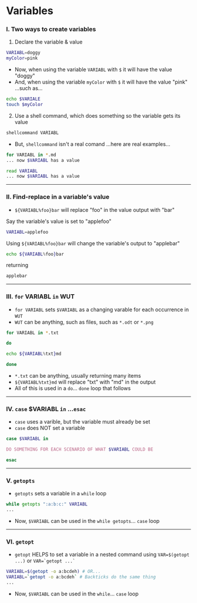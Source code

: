 # Variables

### I. Two ways to create variables
1. Declare the variable & value

```sh
VARIABL=doggy
myColor=pink
```
- Now, when using the variable `VARIABL` with `$` it will have the value "doggy"
- And, when using the variable `myColor` with `$` it will have the value "pink"
...such as...

```sh
echo $VARIALE
touch $myColor
```

2. Use a shell command, which does something so the variable gets its value

```sh
shellcommand VARIABL
```

- But, `shellcommand` isn't a real comand
...here are real examples...

```sh
for VARIABL in *.md
... now $VARIABL has a value

read VARIABL
... now $VARIABL has a value

```
___

### II. Find-replace in a variable's value

- `${VARIABL%foo}bar` will replace "foo" in the value output with "bar"

Say the variable's value is set to "applefoo"

```sh
VARIABL=applefoo
```

Using `${VARIABL%foo}bar` will change the variable's output to "applebar"

```sh
echo ${VARIABL%foo}bar
```

returning

```sh
applebar
```

___

### III. `for` VARIABL `in` WUT

- `for VARIABL` sets `$VARIABL` as a changing varable for each occurrence in `WUT`
- `WUT` can be anything, such as files, such as `*.odt` or `*.png`

```sh
for VARIABL in *.txt

do

echo ${VARIABL%txt}md

done
```

- `*.txt` can be anything, usually returning many items
- `${VARIABL%txt}md` will replace "txt" with "md" in the output
- All of this is used in a `do`... `done` loop that follows
___

### IV. `case` $VARIABL `in` ...`esac`
- `case` uses a varible, but the variable must already be set
- `case` does NOT set a variable

```sh
case $VARIABL in

DO SOMETHING FOR EACH SCENARIO OF WHAT $VARIABL COULD BE

esac
```
___

### V. `getopts`
- `getopts` sets a variable in a `while` loop


```sh
while getopts ":a:b:c:" VARIABL
...
```
- Now, `$VARIABL` can be used in the `while getopts`... `case` loop

___

### VI. `getopt`
- `getopt` HELPS to set a variable in a nested command using `VAR=$(getopt ...)` or `` VAR=`getopt ...` ``


```sh
VARIABL=$(getopt -o a:bcdeh) # OR...
VARIABL=`getopt -o a:bcdeh` # Backticks do the same thing
...
```
- Now, `$VARIABL` can be used in the `while`... `case` loop


